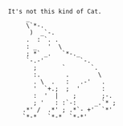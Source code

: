 				      It's not this kind of Cat.
					       _                        
					       \`*-.                    
					        )  _`-.                 
					       .  : `. .                
					       : _   '  \               
					       ; *` _.   `*-._          
					       `-.-'          `-.       
					         ;       `       `.     
					         :.       .        \    
					         . \  .   :   .-'   .   
					         '  `+.;  ;  '      :   
					         :  '  |    ;       ;-. 
					         ; '   : :`-:     _.`* ;
					      .*' /  .*' ; .*`- +'  `*' 
					      `*-*   `*-*  `*-*'        
